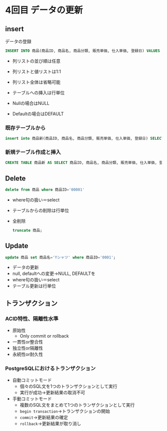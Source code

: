 # 4回目 データの更新

## insert

データの登録

```sql
INSERT INTO 商品(商品ID, 商品名, 商品分類, 販売単価, 仕入単価, 登録日) VALUES ('0001', 'Tシャツ', '衣服', 1000, 500, '2009-09-20')
```

- 列リストの並び順は任意
- 列リストと値リストは1:1
- 列リスト全体は省略可能
- テーブルへの挿入は行単位

- Nullの場合はNULL
- Defaultの場合はDEFAULT

### 既存テーブルから

```sql
insert into 商品新(商品ID, 商品名, 商品分類, 販売単価, 仕入単価, 登録日) SELECT 商品ID, 商品名, 商品分類, 販売単価, 仕入単価, 登録日 FROM 商品;
```

### 新規テーブル作成と挿入

```sql
CREATE TABLE 商品新 AS SELECT 商品ID, 商品名, 商品分類, 販売単価, 仕入単価, 登録日 FROM 商品;
```

## Delete

```sql
delete from 商品 where 商品ID='00001'
```

- where句の扱い＝select
- テーブルからの削除は行単位
- 全削除

  ```sql
  truncate 商品;
  ```

## Update

```sql
update 商品 set 商品名='Yシャツ' where 商品ID='0001';
```

- データの更新
- null, defaultへの変更→NULL, DEFAULTを
- where句の扱い＝select
- テーブル更新は行単位

## トランザクション

### ACID特性、隔離性水準

- 原始性
  - Only commit or rollback
- 一貫性or整合性
- 独立性or隔離性
- 永続性or耐久性

### PostgreSQLにおけるトランザクション

- 自動コミットモード
  - 個々のSQL文を1つのトランザクションとして実行
  - 実行が成功→更新結果の取消不可
- 手動コミットモード
  - 複数のSQL文をまとめて1つのトランザクションとして実行
  - `begin transaction`→トランザクションの開始
  - `commit`→更新結果の確定
  - `rollback`→更新結果が取り消し
